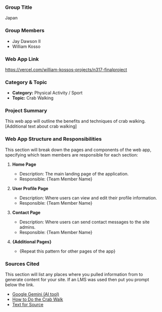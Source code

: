 ### Group Title

Japan

### Group Members

- Jay Dawson II
- William Kosso


### Web App Link

https://vercel.com/william-kossos-projects/n317-finalproject

### Category & Topic

- **Category:** Physical Activity / Sport
- **Topic:** Crab Walking

### Project Summary

This web app will outline the benefits and techniques of crab walking. [Additional text about crab walking]

### Web App Structure and Responsibilities

This section will break down the pages and components of the web app, specifying which team members are responsible for each section:

1. **Home Page**

   - Description: The main landing page of the application.
   - Responsible: {Team Member Name}

2. **User Profile Page**

   - Description: Where users can view and edit their profile information.
   - Responsible: {Team Member Name}

3. **Contact Page**

   - Description: Where users can send contact messages to the site admins.
   - Responsible: {Team Member Name}

4. **{Additional Pages}**
   - {Repeat this pattern for other pages of the app}

### Sources Cited

This section will list any places where you pulled information from to generate content for your site. If an LMS was used then put you prompt below the link.

- [Google Gemini (AI tool)](https://www.google.com/search?q=crab-walking+techniques&sca_esv=a07f0383584960a3&rlz=1C5GCEM_enUS1122US1122&sxsrf=ADLYWILj8U59y0ykTZ3IZL0PgD0YGsEj6Q%3A1731328027761&ei=G_gxZ_eXLorjwN4P78KPwQg&ved=0ahUKEwi3kdbAo9SJAxWKMdAFHW_hI4gQ4dUDCA8&uact=5&oq=crab-walking+techniques&gs_lp=Egxnd3Mtd2l6LXNlcnAiF2NyYWItd2Fsa2luZyB0ZWNobmlxdWVzMgYQABgWGB4yCxAAGIAEGIYDGIoFMgsQABiABBiGAxiKBTILEAAYgAQYhgMYigUyCBAAGIAEGKIEMggQABiABBiiBDIIEAAYgAQYogQyCBAAGIAEGKIESOgGUJEFWJEFcAJ4AZABAJgBUKABUKoBATG4AQPIAQD4AQGYAgOgAlvCAgoQABiwAxjWBBhHmAMAiAYBkAYHkgcBM6AH1wQ&sclient=gws-wiz-serp)
- [How to Do the Crab Walk](https://www.beachbodyondemand.com/blog/crab-walk-exercise#:~:text=Only%20your%20palms%20and%20the,%2C%E2%80%9D%20says%20Trevor%20Thieme%2C%20C.S.C.S.)
- [Text for Source](linkForSource)
